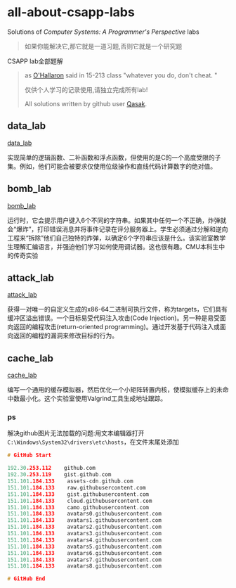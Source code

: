 # all-about-csapp-labs
Solutions of *Computer Systems: A Programmer's Perspective* labs

> 如果你能解决它,那它就是一道习题,否则它就是一个研究题

CSAPP lab全部题解

> as [O'Hallaron](https://www.cs.cmu.edu/~droh/) said in 15-213 class "whatever you do, don't cheat. " 
>
> 仅供个人学习的记录使用,请独立完成所有lab!
>
> All solutions written by github user [Qasak](https://qasak.github.io/).    

## data_lab

[data_lab](https://github.com/Qasak/all-about-csapp-labs/blob/master/datalab/README.md)

实现简单的逻辑函数、二补函数和浮点函数，但使用的是C的一个高度受限的子集。例如，他们可能会被要求仅使用位级操作和直线代码计算数字的绝对值。

## bomb_lab

[bomb_lab](https://github.com/Qasak/all-about-csapp-labs/blob/master/bomblab/README.md)

运行时，它会提示用户键入6个不同的字符串。如果其中任何一个不正确，炸弹就会“爆炸”，打印错误消息并将事件记录在评分服务器上。学生必须通过分解和逆向工程来“拆除”他们自己独特的炸弹，以确定6个字符串应该是什么。该实验室教学生理解汇编语言，并强迫他们学习如何使用调试器。这也很有趣。CMU本科生中的传奇实验

## attack_lab

[attack_lab](https://github.com/Qasak/all-about-csapp-labs/blob/master/attacklab/README.md)

获得一对唯一的自定义生成的x86-64二进制可执行文件，称为targets，它们具有缓冲区溢出错误。一个目标易受代码注入攻击(Code Injection)。另一种是易受面向返回的编程攻击(return-oriented programming)。通过开发基于代码注入或面向返回的编程的漏洞来修改目标的行为。

## cache_lab

[cache_lab](https://github.com/Qasak/all-about-csapp-labs/blob/master/cachelab/README.md)

编写一个通用的缓存模拟器，然后优化一个小矩阵转置内核，使模拟缓存上的未命中数最小化。这个实验室使用Valgrind工具生成地址跟踪。

### ps

解决github图片无法加载的问题:用文本编辑器打开`C:\Windows\System32\drivers\etc\hosts`，在文件末尾处添加

```c
# GitHub Start

192.30.253.112    github.com 
192.30.253.119    gist.github.com
151.101.184.133    assets-cdn.github.com
151.101.184.133    raw.githubusercontent.com
151.101.184.133    gist.githubusercontent.com
151.101.184.133    cloud.githubusercontent.com
151.101.184.133    camo.githubusercontent.com
151.101.184.133    avatars0.githubusercontent.com
151.101.184.133    avatars1.githubusercontent.com
151.101.184.133    avatars2.githubusercontent.com
151.101.184.133    avatars3.githubusercontent.com
151.101.184.133    avatars4.githubusercontent.com
151.101.184.133    avatars5.githubusercontent.com
151.101.184.133    avatars6.githubusercontent.com
151.101.184.133    avatars7.githubusercontent.com
151.101.184.133    avatars8.githubusercontent.com

# GitHub End
```

